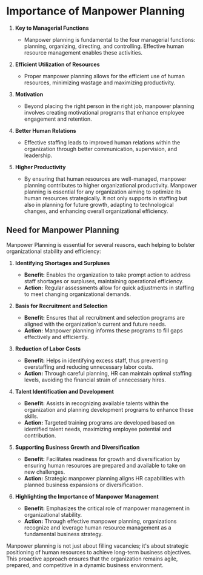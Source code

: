 # Importance of Manpower Planning

1. **Key to Managerial Functions**
   - Manpower planning is fundamental to the four managerial functions: planning, organizing, directing, and controlling. Effective human resource management enables these activities.

2. **Efficient Utilization of Resources**
   - Proper manpower planning allows for the efficient use of human resources, minimizing wastage and maximizing productivity.

3. **Motivation**
   - Beyond placing the right person in the right job, manpower planning involves creating motivational programs that enhance employee engagement and retention.

4. **Better Human Relations**
   - Effective staffing leads to improved human relations within the organization through better communication, supervision, and leadership.

5. **Higher Productivity**
   - By ensuring that human resources are well-managed, manpower planning contributes to higher organizational productivity.
Manpower planning is essential for any organization aiming to optimize its human resources strategically. It not only supports in staffing but also in planning for future growth, adapting to technological changes, and enhancing overall organizational efficiency.

## Need for Manpower Planning

Manpower Planning is essential for several reasons, each helping to bolster organizational stability and efficiency:

1. **Identifying Shortages and Surpluses**
   - **Benefit:** Enables the organization to take prompt action to address staff shortages or surpluses, maintaining operational efficiency.
   - **Action:** Regular assessments allow for quick adjustments in staffing to meet changing organizational demands.

2. **Basis for Recruitment and Selection**
   - **Benefit:** Ensures that all recruitment and selection programs are aligned with the organization's current and future needs.
   - **Action:** Manpower planning informs these programs to fill gaps effectively and efficiently.

3. **Reduction of Labor Costs**
   - **Benefit:** Helps in identifying excess staff, thus preventing overstaffing and reducing unnecessary labor costs.
   - **Action:** Through careful planning, HR can maintain optimal staffing levels, avoiding the financial strain of unnecessary hires.

4. **Talent Identification and Development**
   - **Benefit:** Assists in recognizing available talents within the organization and planning development programs to enhance these skills.
   - **Action:** Targeted training programs are developed based on identified talent needs, maximizing employee potential and contribution.

5. **Supporting Business Growth and Diversification**
   - **Benefit:** Facilitates readiness for growth and diversification by ensuring human resources are prepared and available to take on new challenges.
   - **Action:** Strategic manpower planning aligns HR capabilities with planned business expansions or diversification.

6. **Highlighting the Importance of Manpower Management**
   - **Benefit:** Emphasizes the critical role of manpower management in organizational stability.
   - **Action:** Through effective manpower planning, organizations recognize and leverage human resource management as a fundamental business strategy.

Manpower planning is not just about filling vacancies; it's about strategic positioning of human resources to achieve long-term business objectives. This proactive approach ensures that the organization remains agile, prepared, and competitive in a dynamic business environment.
